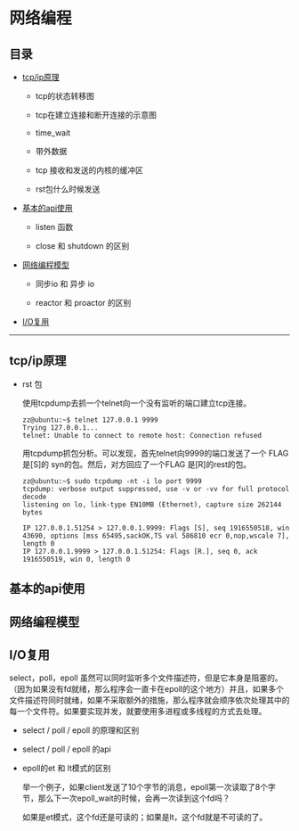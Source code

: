 # 网络编程

## 目录

* [tcp/ip原理](tcp/ip原理)

    * tcp的状态转移图

    * tcp在建立连接和断开连接的示意图

    * time_wait

    * 带外数据

    * tcp 接收和发送的内核的缓冲区

    * rst包什么时候发送

* [基本的api使用](基本的api使用)

    * listen 函数

    * close 和 shutdown 的区别

* [网络编程模型](网络编程模型)

    * 同步io 和 异步 io

    * reactor 和 proactor 的区别

* [I/O复用](I/O复用)

---

## tcp/ip原理

* rst 包

    使用tcpdump去抓一个telnet向一个没有监听的端口建立tcp连接。
    ```
    zz@ubuntu:~$ telnet 127.0.0.1 9999
    Trying 127.0.0.1...
    telnet: Unable to connect to remote host: Connection refused
    ```
    用tcpdump抓包分析。可以发现，首先telnet向9999的端口发送了一个 FLAG 是[S]的 syn的包。然后，对方回应了一个FLAG 是[R]的rest的包。
    ```
    zz@ubuntu:~$ sudo tcpdump -nt -i lo port 9999
    tcpdump: verbose output suppressed, use -v or -vv for full protocol decode
    listening on lo, link-type EN10MB (Ethernet), capture size 262144 bytes
    
    IP 127.0.0.1.51254 > 127.0.0.1.9999: Flags [S], seq 1916550518, win 43690, options [mss 65495,sackOK,TS val 586810 ecr 0,nop,wscale 7], length 0
    IP 127.0.0.1.9999 > 127.0.0.1.51254: Flags [R.], seq 0, ack 1916550519, win 0, length 0
    ```

## 基本的api使用

## 网络编程模型


## I/O复用

select，poll，epoll 虽然可以同时监听多个文件描述符，但是它本身是阻塞的。（因为如果没有fd就绪，那么程序会一直卡在epoll的这个地方）并且，如果多个文件描述符同时就绪，如果不采取额外的措施，那么程序就会顺序依次处理其中的每一个文件符。如果要实现并发，就要使用多进程或多线程的方式去处理。

* select / poll / epoll 的原理和区别

* select / poll / epoll 的api

* epoll的et 和 lt模式的区别

    举一个例子，如果client发送了10个字节的消息，epoll第一次读取了8个字节，那么下一次epoll_wait的时候，会再一次读到这个fd吗？

    如果是et模式，这个fd还是可读的；如果是lt，这个fd就是不可读的了。